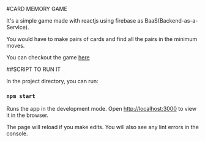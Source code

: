 #CARD MEMORY GAME

It's a simple game made with reactjs using firebase as BaaS(Backend-as-a-Service).

You would have to make pairs of cards and find all the pairs in the minimum moves.

You can checkout the game [here](https://match-the-cards-51587.web.app)

##SCRIPT TO RUN IT

In the project directory, you can run:

### `npm start`

Runs the app in the development mode.
Open [http://localhost:3000](http://localhost:3000) to view it in the browser.

The page will reload if you make edits.
You will also see any lint errors in the console.
